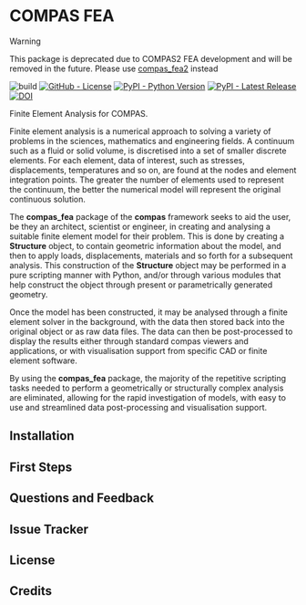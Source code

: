 # COMPAS FEA

> [!WARNING]
> This package is deprecated due to COMPAS2 FEA development and will be removed in the future.
> Please use [compas_fea2](https://github.com/compas-dev/compas_fea2) instead

![build](https://github.com/compas-dev/compas_fea/workflows/build/badge.svg)
[![GitHub - License](https://img.shields.io/github/license/compas-dev/compas_fea.svg)](https://github.com/compas-dev/compas_fea)
[![PyPI - Python Version](https://img.shields.io/pypi/pyversions/compas_fea.svg)](https://pypi.python.org/project/compas_fea)
[![PyPI - Latest Release](https://img.shields.io/pypi/v/compas_fea.svg)](https://pypi.python.org/project/compas_fea)
[![DOI](https://zenodo.org/badge/DOI/10.5281/zenodo.2553836.svg)](https://doi.org/10.5281/zenodo.2553836)

Finite Element Analysis for COMPAS.

Finite element analysis is a numerical approach to solving a variety of problems in the sciences, mathematics and engineering fields. A continuum such as a fluid or solid volume, is discretised into a set of smaller discrete elements. For each element, data of interest, such as stresses, displacements, temperatures and so on, are found at the nodes and element integration points. The greater the number of elements used to represent the continuum, the better the numerical model will represent the original continuous solution.

The **compas_fea** package of the **compas** framework seeks to aid the user, be they an architect, scientist or engineer, in creating and analysing a suitable finite element model for their problem. This is done by creating a **Structure** object, to contain geometric information about the model, and then to apply loads, displacements, materials and so forth for a subsequent analysis. This construction of the **Structure** object may be performed in a pure scripting manner with Python, and/or through various modules that help construct the object through present or parametrically generated geometry.

Once the model has been constructed, it may be analysed through a finite element solver in the background, with the data then stored back into the original object or as raw data files. The data can then be post-processed to display the results either through standard compas viewers and applications, or with visualisation support from specific CAD or finite element software.

By using the **compas_fea** package, the majority of the repetitive scripting tasks needed to perform a geometrically or structurally complex analysis are eliminated, allowing for the rapid investigation of models, with easy to use and streamlined data post-processing and visualisation support.

## Installation

## First Steps

## Questions and Feedback

## Issue Tracker

## License

## Credits
